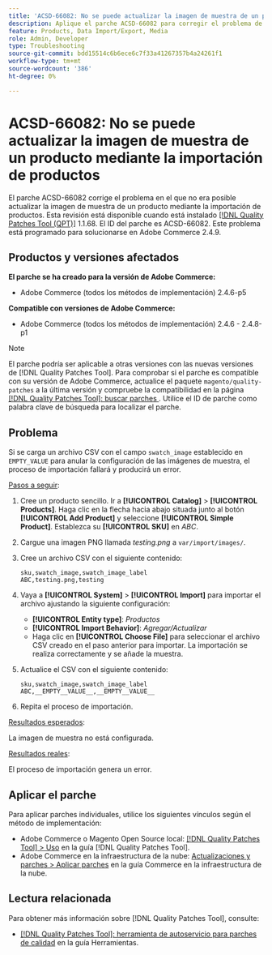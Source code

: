 ```yaml
---
title: 'ACSD-66082: No se puede actualizar la imagen de muestra de un producto mediante la importación de productos'
description: Aplique el parche ACSD-66082 para corregir el problema de Adobe Commerce en el que la carga de un archivo CSV con el campo swatch_image establecido en EMPTY_VALUE para anular la configuración de imágenes de muestra provoca que el proceso de importación falle con un error.
feature: Products, Data Import/Export, Media
role: Admin, Developer
type: Troubleshooting
source-git-commit: bdd15514c6b6ece6c7f33a41267357b4a24261f1
workflow-type: tm+mt
source-wordcount: '386'
ht-degree: 0%

---
```



# ACSD-66082: No se puede actualizar la imagen de muestra de un producto mediante la importación de productos

El parche ACSD-66082 corrige el problema en el que no era posible actualizar la imagen de muestra de un producto mediante la importación de productos. Esta revisión está disponible cuando está instalado [[!DNL Quality Patches Tool (QPT)]](/help/tools/quality-patches-tool/quality-patches-tool-to-self-serve-quality-patches.md) 1.1.68. El ID del parche es ACSD-66082. Este problema está programado para solucionarse en Adobe Commerce 2.4.9.

## Productos y versiones afectados

**El parche se ha creado para la versión de Adobe Commerce:**

* Adobe Commerce (todos los métodos de implementación) 2.4.6-p5

**Compatible con versiones de Adobe Commerce:**

* Adobe Commerce (todos los métodos de implementación) 2.4.6 - 2.4.8-p1

>[!NOTE]
>
>El parche podría ser aplicable a otras versiones con las nuevas versiones de [!DNL Quality Patches Tool]. Para comprobar si el parche es compatible con su versión de Adobe Commerce, actualice el paquete `magento/quality-patches` a la última versión y compruebe la compatibilidad en la página [[!DNL Quality Patches Tool]: buscar parches ](https://experienceleague.adobe.com/tools/commerce-quality-patches/index.html?lang=es). Utilice el ID de parche como palabra clave de búsqueda para localizar el parche.

## Problema

Si se carga un archivo CSV con el campo `swatch_image` establecido en `EMPTY_VALUE` para anular la configuración de las imágenes de muestra, el proceso de importación fallará y producirá un error.

<u>Pasos a seguir</u>:

1. Cree un producto sencillo. Ir a **[!UICONTROL Catalog]** > **[!UICONTROL Products]**. Haga clic en la flecha hacia abajo situada junto al botón **[!UICONTROL Add Product]** y seleccione **[!UICONTROL Simple Product]**. Establezca su **[!UICONTROL SKU]** en *ABC*.
1. Cargue una imagen PNG llamada *testing.png* a `var/import/images/`.
1. Cree un archivo CSV con el siguiente contenido:

   ```
   sku,swatch_image,swatch_image_label
   ABC,testing.png,testing
   ```

1. Vaya a **[!UICONTROL System]** > **[!UICONTROL Import]** para importar el archivo ajustando la siguiente configuración:
   * **[!UICONTROL Entity type]**: *Productos*
   * **[!UICONTROL Import Behavior]**: *Agregar/Actualizar*
   * Haga clic en **[!UICONTROL Choose File]** para seleccionar el archivo CSV creado en el paso anterior para importar. La importación se realiza correctamente y se añade la muestra.
1. Actualice el CSV con el siguiente contenido:

   ```
   sku,swatch_image,swatch_image_label
   ABC,__EMPTY__VALUE__,__EMPTY__VALUE__
   ```

1. Repita el proceso de importación.

<u>Resultados esperados</u>:

La imagen de muestra no está configurada.

<u>Resultados reales</u>:

El proceso de importación genera un error.

## Aplicar el parche

Para aplicar parches individuales, utilice los siguientes vínculos según el método de implementación:

* Adobe Commerce o Magento Open Source local: [[!DNL Quality Patches Tool] > Uso](/help/tools/quality-patches-tool/usage.md) en la guía [!DNL Quality Patches Tool].
* Adobe Commerce en la infraestructura de la nube: [Actualizaciones y parches > Aplicar parches](https://experienceleague.adobe.com/docs/commerce-cloud-service/user-guide/develop/upgrade/apply-patches.html?lang=es) en la guía Commerce en la infraestructura de la nube.

## Lectura relacionada

Para obtener más información sobre [!DNL Quality Patches Tool], consulte:

* [[!DNL Quality Patches Tool]: herramienta de autoservicio para parches de calidad](/help/tools/quality-patches-tool/quality-patches-tool-to-self-serve-quality-patches.md) en la guía Herramientas.
